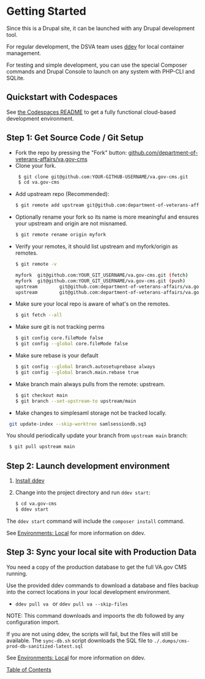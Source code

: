 # Getting Started

Since this is a Drupal site, it can be launched with any Drupal development tool.

For regular development, the DSVA team uses [ddev](https://ddev.com/) for local container management.

For testing and simple development, you can use the special Composer commands and Drupal Console to launch on any system
with PHP-CLI and SQLite.

## Quickstart with Codespaces

See [the Codespaces README](./codespaces.md) to get a fully functional cloud-based development environment.

## Step 1: Get Source Code / Git Setup

- Fork the repo by pressing the "Fork" button: [github.com/department-of-veterans-affairs/va.gov-cms](https://github.com/department-of-veterans-affairs/va.gov-cms)
- Clone your fork.
  ```sh
   $ git clone git@github.com:YOUR-GITHUB-USERNAME/va.gov-cms.git
   $ cd va.gov-cms
  ```

* Add upstream repo (Recommended):

  ```sh
  $ git remote add upstream git@github.com:department-of-veterans-affairs/va.gov-cms.git
  ```
* Optionally rename your fork so its name is more meaningful and ensures your upstream and origin are not misnamed.
  ```sh
  $ git remote rename origin myfork
  ```
* Verify your remotes, it should list upstream and myfork/origin as remotes.
  ```sh
  $ git remote -v

  myfork  git@github.com:YOUR_GIT_USERNAME/va.gov-cms.git (fetch)
  myfork  git@github.com:YOUR_GIT_USERNAME/va.gov-cms.git (push)
  upstream        git@github.com:department-of-veterans-affairs/va.gov-cms.git (fetch)
  upstream        git@github.com:department-of-veterans-affairs/va.gov-cms.git (push)
  ```
* Make sure your local repo is aware of what's on the remotes.
  ```sh
  $ git fetch --all
  ```

* Make sure git is not tracking perms
  ```sh
  $ git config core.fileMode false
  $ git config --global core.fileMode false
  ```

* Make sure rebase is your default
  ```sh
  $ git config --global branch.autosetuprebase always
  $ git config --global branch.main.rebase true
  ```

* Make branch main always pulls from the remote: upstream.
  ```sh
  $ git checkout main
  $ git branch --set-upstream-to upstream/main
  ```

*  Make changes to simplesaml storage not be tracked locally.

  ```sh
   git update-index --skip-worktree samlsessiondb.sq3
  ```

  You should periodically update your branch from `upstream main` branch:

  ```sh
   $ git pull upstream main
  ```

## Step 2: Launch development environment

1. [Install ddev](https://ddev.readthedocs.io/en/stable/#installation)
2. Change into the project directory and run `ddev start`:

   ```bash
   $ cd va.gov-cms
   $ ddev start
   ```

The `ddev start` command will include the `composer install` command.

See [Environments: Local](./local.md) for more information on ddev.

## Step 3: Sync your local site with Production Data

You need a copy of the production database to get the full VA.gov CMS running.

Use the provided ddev commands to download a database and files backup into the
correct locations in your local development environment.

- `ddev pull va `  or  `ddev pull va --skip-files`

NOTE: This command downloads and impoorts the db followed by any configuration import.

If you are not using ddev, the scripts will
fail, but the files will still be available. The `sync-db.sh` script downloads the
SQL file to `./.dumps/cms-prod-db-sanitized-latest.sql`

See [Environments: Local](./local.md) for more information on ddev.

[Table of Contents](../README.md)
